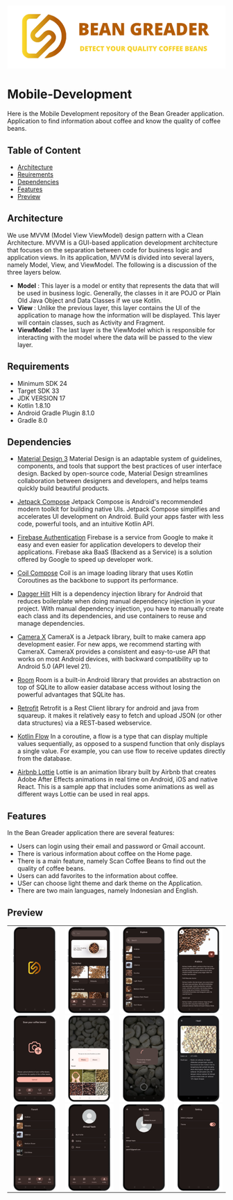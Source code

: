 <p align="center"><img src="screenshot/banner-repository.png"/></p>

# Mobile-Development
Here is the Mobile Development repository of the Bean Greader application. Application to find information about coffee and know the quality of coffee beans.

## Table of Content
* [Architecture](#architecture)
* [Reuirements](#requirements)
* [Dependencies](#dependencies)
* [Features](#features)
* [Preview](#preview)


## Architecture
We use MVVM (Model View ViewModel) design pattern with a Clean Architecture. MVVM is a GUI-based application development architecture that focuses on the separation between code for business logic and application views. In its application, MVVM is divided into several layers, namely Model, View, and ViewModel. The following is a discussion of the three layers below.

* **Model** :
This layer is a model or entity that represents the data that will be used in business logic. Generally, the classes in it are POJO or Plain Old Java Object and Data Classes if we use Kotlin.
* **View** :
Unlike the previous layer, this layer contains the UI of the application to manage how the information will be displayed. This layer will contain classes, such as Activity and Fragment.
* **ViewModel** :
The last layer is the ViewModel which is responsible for interacting with the model where the data will be passed to the view layer.

## Requirements
* Minimum SDK 24
* Target SDK 33
* JDK VERSION 17
* Kotlin 1.8.10
* Android Gradle Plugin 8.1.0
* Gradle 8.0

## Dependencies

* [Material Design 3](https://m3.material.io/) Material Design is an adaptable system of guidelines, components, and tools that support the best practices of user interface design. Backed by open-source code, Material Design streamlines collaboration between designers and developers, and helps teams quickly build beautiful products.

* [Jetpack Compose](https://developer.android.com/jetpack/compose?gclid=Cj0KCQjwj_ajBhCqARIsAA37s0y845dTgL-gmRYWyATAUEanz3qTYdGRUZMQC_tI8sj3N6QgtWTDLlkaAm5YEALw_wcB&gclsrc=aw.ds&hl=id) Jetpack Compose is Android's recommended modern toolkit for building native UIs. Jetpack Compose simplifies and accelerates UI development on Android. Build your apps faster with less code, powerful tools, and an intuitive Kotlin API.

* [Firebase Authentication](https://firebase.google.com/docs/auth?hl=id) Firebase is a service from Google to make it easy and even easier for application developers to develop their applications. Firebase aka BaaS (Backend as a Service) is a solution offered by Google to speed up developer work.

* [Coil Compose](https://coil-kt.github.io/coil/compose/) Coil is an image loading library that uses Kotlin Coroutines as the backbone to support its performance.

* [Dagger Hilt](https://developer.android.com/training/dependency-injection/hilt-android?hl=id) Hilt is a dependency injection library for Android that reduces boilerplate when doing manual dependency injection in your project. With manual dependency injection, you have to manually create each class and its dependencies, and use containers to reuse and manage dependencies.

* [Camera X](https://developer.android.com/training/camerax?hl=id) CameraX is a Jetpack library, built to make camera app development easier. For new apps, we recommend starting with CameraX. CameraX provides a consistent and easy-to-use API that works on most Android devices, with backward compatibility up to Android 5.0 (API level 21).

* [Room](https://developer.android.com/training/data-storage/room?hl=id) Room is a built-in Android library that provides an abstraction on top of SQLite to allow easier database access without losing the powerful advantages that SQLite has.

* [Retrofit](https://square.github.io/retrofit/) Retrofit is a Rest Client library for android and java from squareup. it makes it relatively easy to fetch and upload JSON (or other data structures) via a REST-based webservice.

* [Kotlin Flow](https://developer.android.com/kotlin/flow?hl=id) In a coroutine, a flow is a type that can display multiple values sequentially, as opposed to a suspend function that only displays a single value. For example, you can use flow to receive updates directly from the database.

* [Airbnb Lottie](https://github.com/airbnb/lottie-android) Lottie is an animation library built by Airbnb that creates Adobe After Effects animations in real time on Android, iOS and native React. This is a sample app that includes some animations as well as different ways Lottie can be used in real apps.

## Features

In the Bean Greader application there are several features:

- Users can login using their email and password or Gmail account.
- There is various information about coffee on the Home page.
- There is a main feature, namely Scan Coffee Beans to find out the quality of coffee beans.
- Users can add favorites to the information about coffee.
- USer can choose light theme and dark theme on the Application.
- There are two main languages, namely Indonesian and English.

## Preview

<table>
    <tr>
        <td><img src="screenshot/1 Splash.png" align="center" alt="4"</td>
        <td><img src="screenshot/2 Home.png" align="center" alt="4"</td>
        <td><img src="screenshot/3 Search.png" align="center" alt="4"</td>
        <td><img src="screenshot/4 Detail.png" align="center" alt="4"</td>
    </tr>
    <tr>
        <td><img src="screenshot/5 Scan Screen.png" align="center" alt="4"</td>
        <td><img src="screenshot/6 Upload.png" align="center" alt="4"</td>
        <td><img src="screenshot/7 Loading Detect.png" align="center" alt="4"</td>
        <td><img src="screenshot/8 Result Detect.png" align="center" alt="4"</td>
    </tr>
    <tr>
        <td><img src="screenshot/9 Favorite.png" align="center" alt="4"</td>
        <td><img src="screenshot/10 Profile Screen.png" align="center" alt="4"</td>
        <td><img src="screenshot/11 My Profile.png" align="center" alt="4"</td>
        <td><img src="screenshot/12 Setting.png" align="center" alt="4"</td>
    </tr>
<table>
